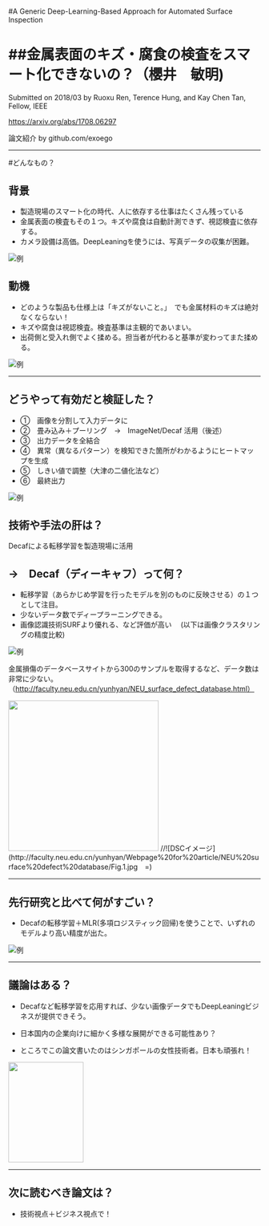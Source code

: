 #

#A Generic Deep-Learning-Based Approach
for Automated Surface Inspection

##金属表面のキズ・腐食の検査をスマート化できないの？（櫻井　敏明)
===

Submitted on 2018/03
by Ruoxu Ren, Terence Hung, and Kay Chen Tan, Fellow, IEEE


https://arxiv.org/abs/1708.06297

論文紹介 by github.com/exoego

---

#どんなもの？

## 背景

* 製造現場のスマート化の時代、人に依存する仕事はたくさん残っている
* 金属表面の検査もその１つ。キズや腐食は自動計測できず、視認検査に依存する。
* カメラ設備は高価。DeepLeaningを使うには、写真データの収集が困難。

![例](https://image.ibb.co/dd5kM7/scratch01.jpg)


## 動機
* どのような製品も仕様上は「キズがないこと。」　でも金属材料のキズは絶対なくならない！
* キズや腐食は視認検査。検査基準は主観的であいまい。
* 出荷側と受入れ側でよく揉める。担当者が代わると基準が変わってまた揉める。

![例](http://cdn-ak.f.st-hatena.com/images/fotolife/d/dobonkai/20130430/20130430040517.jpg)


---

## どうやって有効だと検証した？

* ①　画像を分割して入力データに
* ②　畳み込み＋プーリング　→　ImageNet/Decaf 活用（後述）
* ③　出力データを全結合
* ④　異常（異なるパターン）を検知できた箇所がわかるようにヒートマップを生成
* ⑤　しきい値で調整（大津の二値化法など）
* ⑥　最終出力　　


![例](https://image.ibb.co/bTsnZS/scratch02.jpg)

## 技術や手法の肝は？

Decafによる転移学習を製造現場に活用

## →　Decaf（ディーキャフ）って何？
* 転移学習（あらかじめ学習を行ったモデルを別のものに反映させる）の１つとして注目。
* 少ないデータ数でディープラーニングできる。
* 画像認識技術SURFより優れる、など評価が高い 　(以下は画像クラスタリングの精度比較)

![例](https://image.ibb.co/eMdEYn/scratch03.jpg)

金属損傷のデータベースサイトから300のサンプルを取得するなど、データ数は非常に少ない。（http://faculty.neu.edu.cn/yunhyan/NEU_surface_defect_database.html）

<img src="http://faculty.neu.edu.cn/yunhyan/Webpage%20for%20article/NEU%20surface%20defect%20database/Fig.1.jpg" width="300" height="300" />
//![DSCイメージ](http://faculty.neu.edu.cn/yunhyan/Webpage%20for%20article/NEU%20surface%20defect%20database/Fig.1.jpg　=)

---

## 先行研究と比べて何がすごい？

* Decafの転移学習＋MLR(多項ロジスティック回帰)を使うことで、いずれのモデルより高い精度が出た。

![例](https://image.ibb.co/iLhKzS/scratch04.jpg)

---

## 議論はある？


* Decafなど転移学習を応用すれば、少ない画像データでもDeepLeaningビジネスが提供できそう。

* 日本国内の企業向けに細かく多様な展開ができる可能性あり？

* ところでこの論文書いたのはシンガポールの女性技術者。日本も頑張れ！
<img src="https://ieeexplore.ieee.org/mediastore/IEEE/content/freeimages/6221036/8283862/7864335/ren-2668395-small.gif" width="150" height="200" />


---

## 次に読むべき論文は？

* 技術視点＋ビジネス視点で！

